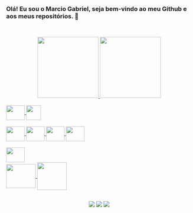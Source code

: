 ### Olá! Eu sou o Marcio Gabriel, seja bem-vindo ao meu Github e aos meus repositórios. 👋
##
<br>
<div align="center">
  <a href="https://github.com/Marcio-Gabriel20">
  <img height="165em" src="https://github-readme-stats.vercel.app/api?username=Marcio-Gabriel20&show_icons=true&theme=tokyonight&include_all_commits=true&count_private=true"/>
  <img height="165em" src="https://github-readme-stats.vercel.app/api/top-langs/?username=Marcio-Gabriel20&layout=compact&langs_count=7&theme=tokyonight"/>
</div>

<div><br>
  <div>
    <img align="center" height="40" width="50" src="https://cdn.jsdelivr.net/gh/devicons/devicon/icons/html5/html5-original.svg" />
    <img align="center" height="40" src="https://cdn.jsdelivr.net/gh/devicons/devicon/icons/css3/css3-original.svg" />
  </div><br>
  <div>
    <img align="center" height="40" width="50" src="https://cdn.jsdelivr.net/gh/devicons/devicon/icons/javascript/javascript-original.svg" />  
    <img align="center" height="40" width="50" src="https://cdn.jsdelivr.net/gh/devicons/devicon/icons/nodejs/nodejs-original.svg" />
    <img align="center" height="40" width="50" src="https://cdn.jsdelivr.net/gh/devicons/devicon/icons/express/express-original.svg" />
    <img align="center" height="40" width="50" src="https://cdn.jsdelivr.net/gh/devicons/devicon/icons/sequelize/sequelize-original.svg" />
  </div><br>
  <div>
    <img align="center" height="40" width="50" src="https://cdn.jsdelivr.net/gh/devicons/devicon/icons/java/java-original.svg" />
  </div>
  <div>
    <img align="center" height="65" width="80" src="https://cdn.jsdelivr.net/gh/devicons/devicon/icons/mysql/mysql-original-wordmark.svg" />
    <img align="center" height="75" width="80" src="https://cdn.jsdelivr.net/gh/devicons/devicon/icons/sqlite/sqlite-original-wordmark.svg" />
  </div>
</div>

  ##

<div align="center"> 
  <a href="https://www.instagram.com/biel_mgts/" target="_blank"><img src="https://img.shields.io/badge/-Instagram-%23E4405F?style=for-the-badge&logo=instagram&logoColor=white" target="_blank"></a>
  <a href = "mailto:gabriel09msn@gmail.com"><img src="https://img.shields.io/badge/-Gmail-%23333?style=for-the-badge&logo=gmail&logoColor=white" target="_blank"></a>
  <a href="https://www.linkedin.com/in/marciogab" target="_blank"><img src="https://img.shields.io/badge/-LinkedIn-%230077B5?style=for-the-badge&logo=linkedin&logoColor=white" target="_blank"></a>
</div>
